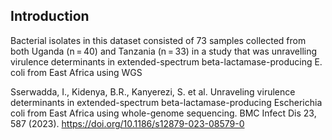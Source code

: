 ## Introduction

Bacterial isolates in this dataset consisted of 73 samples collected from both Uganda (n = 40) and Tanzania (n = 33) in a study that was unravelling virulence determinants in extended-spectrum beta-lactamase-producing E. coli from East Africa using WGS 


Sserwadda, I., Kidenya, B.R., Kanyerezi, S. et al. Unraveling virulence determinants in extended-spectrum beta-lactamase-producing Escherichia coli from East Africa using whole-genome sequencing. BMC Infect Dis 23, 587 (2023). https://doi.org/10.1186/s12879-023-08579-0

